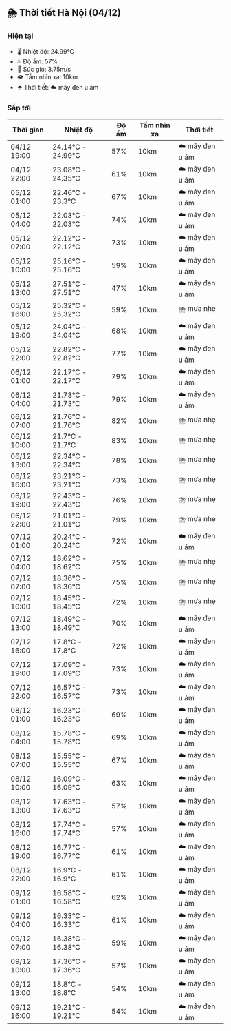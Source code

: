 ## 🌦️ Thời tiết Hà Nội (04/12)

### Hiện tại

- 🌡️ Nhiệt độ: 24.99℃
- 💦 Độ ẩm: 57%
- 💨 Sức gió: 3.75m/s
- 👁️ Tầm nhìn xa: 10km
- ☂️ Thời tiết: ☁️ mây đen u ám

### Sắp tới

| Thời gian | Nhiệt độ | Độ ẩm | Tầm nhìn xa | Thời tiết |
| --- | --- | --- | --- | --- |
| 04/12 19:00 | 24.14℃ - 24.99℃ | 57% | 10km | ☁️ mây đen u ám |
| 04/12 22:00 | 23.08℃ - 24.35℃ | 61% | 10km | ☁️ mây đen u ám |
| 05/12 01:00 | 22.46℃ - 23.3℃ | 67% | 10km | ☁️ mây đen u ám |
| 05/12 04:00 | 22.03℃ - 22.03℃ | 74% | 10km | ☁️ mây đen u ám |
| 05/12 07:00 | 22.12℃ - 22.12℃ | 73% | 10km | ☁️ mây đen u ám |
| 05/12 10:00 | 25.16℃ - 25.16℃ | 59% | 10km | ☁️ mây đen u ám |
| 05/12 13:00 | 27.51℃ - 27.51℃ | 47% | 10km | ☁️ mây đen u ám |
| 05/12 16:00 | 25.32℃ - 25.32℃ | 59% | 10km | ⛈️ mưa nhẹ |
| 05/12 19:00 | 24.04℃ - 24.04℃ | 68% | 10km | ☁️ mây đen u ám |
| 05/12 22:00 | 22.82℃ - 22.82℃ | 77% | 10km | ☁️ mây đen u ám |
| 06/12 01:00 | 22.17℃ - 22.17℃ | 79% | 10km | ☁️ mây đen u ám |
| 06/12 04:00 | 21.73℃ - 21.73℃ | 79% | 10km | ☁️ mây đen u ám |
| 06/12 07:00 | 21.76℃ - 21.76℃ | 82% | 10km | ⛈️ mưa nhẹ |
| 06/12 10:00 | 21.7℃ - 21.7℃ | 83% | 10km | ⛈️ mưa nhẹ |
| 06/12 13:00 | 22.34℃ - 22.34℃ | 78% | 10km | ⛈️ mưa nhẹ |
| 06/12 16:00 | 23.21℃ - 23.21℃ | 73% | 10km | ⛈️ mưa nhẹ |
| 06/12 19:00 | 22.43℃ - 22.43℃ | 76% | 10km | ⛈️ mưa nhẹ |
| 06/12 22:00 | 21.01℃ - 21.01℃ | 79% | 10km | ⛈️ mưa nhẹ |
| 07/12 01:00 | 20.24℃ - 20.24℃ | 72% | 10km | ☁️ mây đen u ám |
| 07/12 04:00 | 18.62℃ - 18.62℃ | 75% | 10km | ⛈️ mưa nhẹ |
| 07/12 07:00 | 18.36℃ - 18.36℃ | 75% | 10km | ⛈️ mưa nhẹ |
| 07/12 10:00 | 18.45℃ - 18.45℃ | 72% | 10km | ⛈️ mưa nhẹ |
| 07/12 13:00 | 18.49℃ - 18.49℃ | 70% | 10km | ☁️ mây đen u ám |
| 07/12 16:00 | 17.8℃ - 17.8℃ | 72% | 10km | ☁️ mây đen u ám |
| 07/12 19:00 | 17.09℃ - 17.09℃ | 73% | 10km | ☁️ mây đen u ám |
| 07/12 22:00 | 16.57℃ - 16.57℃ | 73% | 10km | ☁️ mây đen u ám |
| 08/12 01:00 | 16.23℃ - 16.23℃ | 69% | 10km | ☁️ mây đen u ám |
| 08/12 04:00 | 15.78℃ - 15.78℃ | 69% | 10km | ☁️ mây đen u ám |
| 08/12 07:00 | 15.55℃ - 15.55℃ | 67% | 10km | ☁️ mây đen u ám |
| 08/12 10:00 | 16.09℃ - 16.09℃ | 63% | 10km | ☁️ mây đen u ám |
| 08/12 13:00 | 17.63℃ - 17.63℃ | 57% | 10km | ☁️ mây đen u ám |
| 08/12 16:00 | 17.74℃ - 17.74℃ | 57% | 10km | ☁️ mây đen u ám |
| 08/12 19:00 | 16.77℃ - 16.77℃ | 61% | 10km | ☁️ mây đen u ám |
| 08/12 22:00 | 16.9℃ - 16.9℃ | 61% | 10km | ☁️ mây đen u ám |
| 09/12 01:00 | 16.58℃ - 16.58℃ | 62% | 10km | ☁️ mây đen u ám |
| 09/12 04:00 | 16.33℃ - 16.33℃ | 61% | 10km | ☁️ mây đen u ám |
| 09/12 07:00 | 16.38℃ - 16.38℃ | 59% | 10km | ☁️ mây đen u ám |
| 09/12 10:00 | 17.36℃ - 17.36℃ | 57% | 10km | ☁️ mây đen u ám |
| 09/12 13:00 | 18.8℃ - 18.8℃ | 54% | 10km | ☁️ mây đen u ám |
| 09/12 16:00 | 19.21℃ - 19.21℃ | 54% | 10km | ☁️ mây đen u ám |
